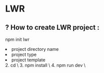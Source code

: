 # LWR

## ? How to create LWR project :
<ui> npm init lwr </ui>
  <li> project directory name </li>
  <li> project type </li>
  <li> project template </li>
2. cd <project-name> \
3. npm install \
4. npm run dev \
